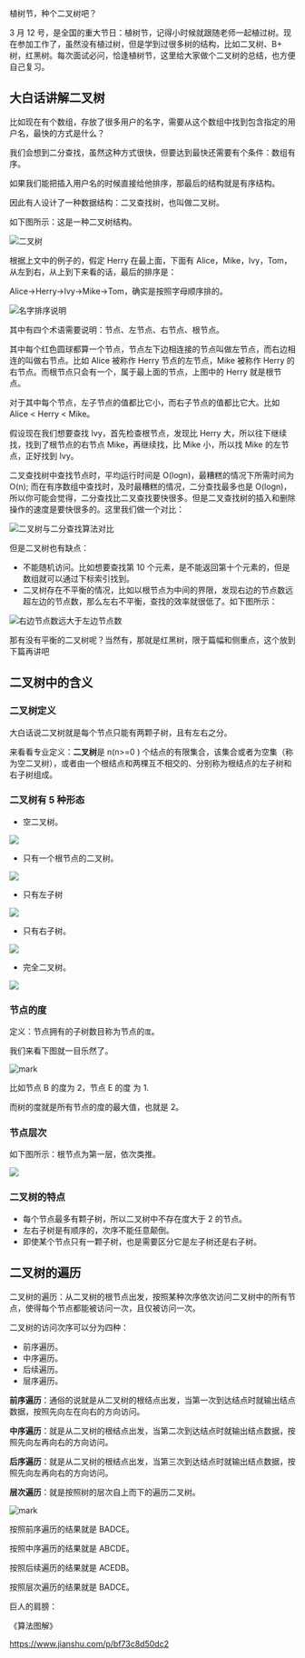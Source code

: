 植树节，种个二叉树吧？



3 月 12 号，是全国的重大节日：植树节，记得小时候就跟随老师一起植过树。现在参加工作了，虽然没有植过树，但是学到过很多树的结构，比如二叉树、B+ 树，红黑树。每次面试必问，恰逢植树节，这里给大家做个二叉树的总结，也方便自己复习。

## 大白话讲解二叉树

比如现在有个数组，存放了很多用户的名字，需要从这个数组中找到包含指定的用户名，最快的方式是什么？

我们会想到二分查找，虽然这种方式很快，但要达到最快还需要有个条件：数组有序。

如果我们能把插入用户名的时候直接给他排序，那最后的结构就是有序结构。

因此有人设计了一种数据结构：二叉查找树，也叫做二叉树。

如下图所示：这是一种二叉树结构。

![二叉树](http://cdn.jayh.club/blog/20210311/gi6Kf8aXLxnm.png?imageslim)

根据上文中的例子的，假定 Herry 在最上面，下面有 Alice，Mike，Ivy，Tom，从左到右，从上到下来看的话，最后的排序是：

Alice->Herry->Ivy->Mike->Tom，确实是按照字母顺序排的。

![名字排序说明](http://cdn.jayh.club/blog/20210311/sbHuG2zfawc4.png?imageslim)

其中有四个术语需要说明：节点、左节点、右节点、根节点。

其中每个红色圆球都算一个节点，节点左下边相连接的节点叫做左节点，而右边相连的叫做右节点。比如 Alice 被称作 Herry 节点的左节点，Mike 被称作 Herry 的右节点。而根节点只会有一个，属于最上面的节点，上图中的 Herry 就是根节点。

对于其中每个节点，左子节点的值都比它小，而右子节点的值都比它大。比如 Alice < Herry < Mike。

假设现在我们想要查找 Ivy，首先检查根节点，发现比 Herry 大，所以往下继续找，找到了根节点的右节点 Mike，再继续找，比 Mike 小，所以找 Mike 的左节点，正好找到 Ivy。

二叉查找树中查找节点时，平均运行时间是 O(logn)，最糟糕的情况下所需时间为 O(n); 而在有序数组中查找时，及时最糟糕的情况，二分查找最多也是 O(logn)，所以你可能会觉得，二分查找比二叉查找要快很多。但是二叉查找树的插入和删除操作的速度是要快很多的。这里我们做一个对比：

![二叉树与二分查找算法对比](http://cdn.jayh.club/blog/20210311/Y3Wmw2S7bDIS.png?imageslim)

但是二叉树也有缺点：

- 不能随机访问。比如想要查找第 10 个元素，是不能返回第十个元素的，但是数组就可以通过下标索引找到。
- 二叉树存在不平衡的情况，比如以根节点为中间的界限，发现右边的节点数远超左边的节点数，那么左右不平衡，查找的效率就很低了。如下图所示：

![右边节点数远大于左边节点数](http://cdn.jayh.club/blog/20210311/fu8hB3iqiHTg.png?imageslim)

那有没有平衡的二叉树呢？当然有，那就是红黑树，限于篇幅和侧重点，这个放到下篇再讲吧

## 二叉树中的含义

### 二叉树定义

大白话说二叉树就是每个节点只能有两颗子树，且有左右之分。

来看看专业定义：**二叉树**是 n(n>=0 ) 个结点的有限集合，该集合或者为空集（称为空二叉树），或者由一个根结点和两棵互不相交的、分别称为根结点的左子树和右子树组成。

### 二叉树有 5 种形态

- 空二叉树。

![](http://cdn.jayh.club/blog/20210311/I9Tr9If4xSfE.png?imageslim)

- 只有一个根节点的二叉树。

![](http://cdn.jayh.club/blog/20210311/wqpLS9POHPwg.png?imageslim)

- 只有左子树

![](http://cdn.jayh.club/blog/20210311/XwsLeSV5MvQk.png?imageslim)

- 只有右子树。

![](http://cdn.jayh.club/blog/20210311/KxCsUvw3HrG1.png?imageslim)

- 完全二叉树。

![](http://cdn.jayh.club/blog/20210311/3IaUxdib5F0x.png?imageslim)

### 节点的度

定义：节点拥有的子树数目称为节点的`度`。

我们来看下图就一目乐然了。

![mark](http://cdn.jayh.club/blog/20210311/Y8BAbxeWnX4i.png?imageslim)

比如节点 B 的度为 2，节点 E 的度 为 1.

而树的度就是所有节点的度的最大值，也就是 2。

### 节点层次

如下图所示：根节点为第一层，依次类推。

![](http://cdn.jayh.club/blog/20210311/LalJMR44pnYL.png?imageslim)

### 二叉树的特点

- 每个节点最多有颗子树，所以二叉树中不存在度大于 2 的节点。
- 左右子树是有顺序的，次序不能任意颠倒。
- 即使某个节点只有一颗子树，也是需要区分它是左子树还是右子树。

## 二叉树的遍历

二叉树的遍历：从二叉树的根节点出发，按照某种次序依次访问二叉树中的所有节点，使得每个节点都能被访问一次，且仅被访问一次。

二叉树的访问次序可以分为四种：

- 前序遍历。
- 中序遍历。
- 后续遍历。
- 层序遍历。

**前序遍历**：通俗的说就是从二叉树的根结点出发，当第一次到达结点时就输出结点数据，按照先向左在向右的方向访问。

**中序遍历**：就是从二叉树的根结点出发，当第二次到达结点时就输出结点数据，按照先向左再向右的方向访问。

**后序遍历**：就是从二叉树的根结点出发，当第三次到达结点时就输出结点数据，按照先向左再向右的方向访问。

**层次遍历**：就是按照树的层次自上而下的遍历二叉树。

![mark](http://cdn.jayh.club/blog/20210311/hgXhcdLH3h0k.png?imageslim)

按照前序遍历的结果就是 BADCE。

按照中序遍历的结果就是 ABCDE。

按照后续遍历的结果就是 ACEDB。

按照层次遍历的结果就是 BADCE。



巨人的肩膀：

《算法图解》

https://www.jianshu.com/p/bf73c8d50dc2

